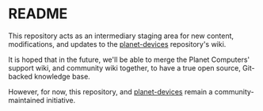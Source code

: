 README
======

This repository acts as an intermediary staging area for new content, modifications, and updates to the [planet-devices][] repository's wiki.

It is hoped that in the future, we'll be able to merge the Planet Computers' support wiki, and community wiki together, to have a true open source, Git-backed knowledge base.

However, for now, this repository, and [planet-devices][] remain a community-maintained initiative.

[planet-devices]: https://github.com/shymega/planet-devices